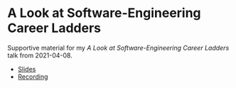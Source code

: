 A Look at Software-Engineering Career Ladders
=============================================

Supportive material for my *A Look at Software-Engineering Career Ladders* talk from 2021-04-08.

* [Slides](https://github.com/s3rvac/talks/raw/master/2021-04-08-A-Look-at-Software-Engineering-Career-Ladders/slides.pdf)
* [Recording](https://www.youtube.com/watch?v=pa2_-6Ec5kU)
